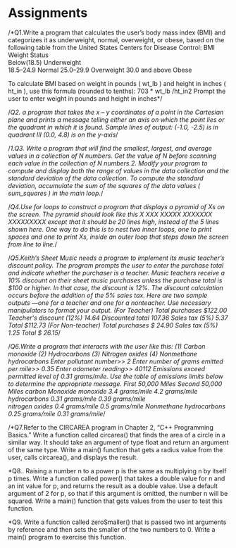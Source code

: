 # Assignments 
/*Q1.Write a program that calculates the user’s body mass index (BMI) and categorizes it as 
underweight, normal, overweight, or obese, based on the following table from the United 
States Centers for Disease Control:
BMI                Weight Status   
Below(18.5)         Underweight     
18.5–24.9           Normal
25.0–29.9          Overweight
30.0 and above      Obese
                    
To calculate BMI based on weight in pounds ( wt_lb ) and height in inches ( ht_in ), use
 this formula (rounded to tenths): 703 * wt_lb /ht_in2
Prompt the user to enter weight in pounds and height in inches*/

/*Q2. a program that takes the x – y coordinates of a point in the Cartesian plane and prints
 a message telling either an axis on which the point lies or the quadrant in which it is found.
Sample lines of output:
(-1.0, -2.5) is in quadrant III
(0.0, 4.8) is on the y-axis*/


   
/*1.Q3. Write a program that will find the smallest, largest, and average values in a collection of 
N numbers. Get the value of N before scanning each value in the collection of N numbers.2. Modify your program 
to compute and display both the range of values
in the data collection and the standard deviation of the data collection. To compute the standard deviation, accumulate the sum 
of the squares of the data values ( sum_squares ) in the main loop.*/

/*Q4.Use for loops to construct a program that displays a pyramid of Xs on the screen. The
pyramid should look like this
X
XXX
XXXXX
XXXXXXX
XXXXXXXXX
except that it should be 20 lines high, instead of the 5 lines shown here. One way to do
this is to nest two inner loops, one to print spaces and one to print Xs, inside an outer
loop that steps down the screen from line to line.*/
 
/*Q5.Keith’s Sheet Music needs a program to implement its music teacher’s discount policy.
The program prompts the user to enter the purchase total and indicate whether the purchaser
 is a teacher. Music teachers receive a 10% discount on their sheet music purchases unless
  the purchase total is $100 or higher. In that case, the discount is 12%. The discount
   calculation occurs before the addition of the 5% sales tax. Here are two sample 
   outputs —one for a teacher and one for a nonteacher. Use necessary manipulators to format
    your output.
    (For Teacher)
Total purchases       $122.00
Teacher's discount   (12%) 14.64
Discounted total      107.36
Sales tax           (5%) 5.37
Total               $112.73
(For Non-teacher)
Total purchases     $ 24.90
Sales tax          (5%) 1.25
Total               $ 26.15*/

/*Q6.Write a program that interacts with the user like this:
(1) Carbon monoxide
(2) Hydrocarbons
(3) Nitrogen oxides
(4) Nonmethane hydrocarbons
Enter pollutant number>> 2
Enter number of grams emitted per mile>> 0.35
Enter odometer reading>> 40112
Emissions exceed permitted level of 0.31 grams/mile.
Use the table of emissions limits below to determine the appropriate message.
                             First 50,000 Miles            Second 50,000 Miles
carbon Monoxide            monoxide 3.4 grams/mile           4.2 grams/mile
 hydrocarbons                   0.31 grams/mile              0.39 grams/mile          
 nitrogen oxides                 0.4 grams/mile               0.5 grams/mile
Nonmethane hydrocarbons          0.25 grams/mile              0.31 grams/mile*/ 

/*Q7.Refer to the CIRCAREA program in Chapter 2, “C++ Programming Basics.” Write a function called circarea() that finds the area of a circle
in a similar way. It should take an argument of type float and return an argument of the same type. Write a main() function that gets a radius
value from the user, calls circarea(), and displays the result.

*Q8.. Raising a number n to a power p is the same as multiplying n by itself p times. Write a function called power() that takes a double value
for n and an int value for p, and returns the result as a double value. Use a default argument of 2 for p, so that if this argument is omitted,
the number n will be squared. Write a main() function that gets values from the user to test this function.

*Q9. Write a function called zeroSmaller() that is passed two int arguments by reference and then sets the smaller of the two numbers to 0.
Write a main() program to exercise this function.
